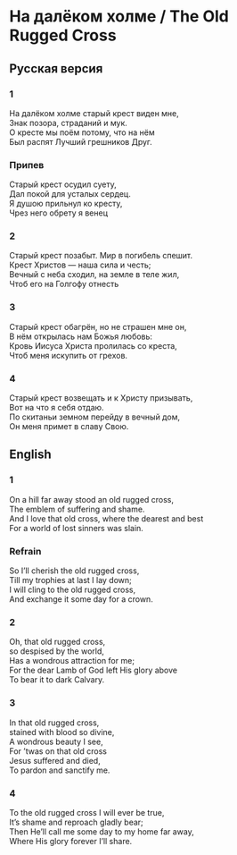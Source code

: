 # На далёком холме / The Old Rugged Cross

## Русская версия  

### 1
На далёком холме старый крест виден мне,  
Знак позора, страданий и мук.  
О кресте мы поём потому, что на нём  
Был распят Лучший грешников Друг.  

### Припев  
Старый крест осудил суету,  
Дал покой для усталых сердец.  
Я душою прильнул ко кресту,  
Чрез него обрету я венец  

### 2  
Старый крест позабыт. Мир в погибель спешит.  
Крест Христов — наша сила и честь;  
Вечный с неба сходил, на земле в теле жил,  
Чтоб его на Голгофу отнесть  

### 3
Старый крест обагрён, но не страшен мне он,  
В нём открылась нам Божья любовь:  
Кровь Иисуса Христа пролилась со креста,  
Чтоб меня искупить от грехов.  

### 4  
Старый крест возвещать и к Христу призывать,  
Вот на что я себя отдаю.  
По скитаньи земном перейду в вечный дом,  
Он меня примет в славу Свою.  

## English  

### 1
On a hill far away stood an old rugged cross,  
The emblem of suffering and shame.  
And I love that old cross, where the dearest and best  
For a world of lost sinners was slain.  

### Refrain
So I’ll cherish the old rugged cross,  
Till my trophies at last I lay down;  
I will cling to the old rugged cross,  
And exchange it some day for a crown.  

### 2
Oh, that old rugged cross,  
so despised by the world,  
Has a wondrous attraction for me;  
For the dear Lamb of God left His glory above  
To bear it to dark Calvary.  

### 3
In that old rugged cross,  
stained with blood so divine,  
A wondrous beauty I see,  
For ’twas on that old cross  
Jesus suffered and died,  
To pardon and sanctify me.  

### 4
To the old rugged cross I will ever be true,  
It’s shame and reproach gladly bear;  
Then He’ll call me some day to my home far away,  
Where His glory forever I’ll share.  
